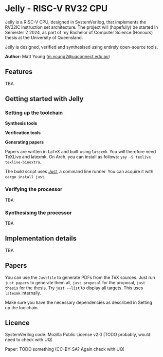 # Jelly - RISC-V RV32 CPU
Jelly is a RISC-V CPU, designed in SystemVerilog, that implements the RV32IC instruction set architecture.
The project will (hopefully) be started in Semester 2 2024, as part of my Bachelor of Computer Science (Honours)
thesis at the University of Queensland.

Jelly is designed, verified and synthesised using entirely open-source tools.

**Author:** Matt Young (m.young2@uqconnect.edu.au)

## Features
TBA

## Getting started with Jelly
### Setting up the toolchain
**Synthesis tools**

**Verification tools**

**Generating papers**

Papers are written in LaTeX and built using `latexmk`. You will therefore need TeXLive and latexmk. On Arch,
you can install as follows: `yay -S texlive texlive-binextra`.

The build script uses [Just](https://github.com/casey/just), a command line runner. You can acquire it with
`cargo install just`.

### Verifying the processor
TBA

### Synthesising the processor
TBA

## Implementation details
TBA

## Papers
You can use the `Justfile` to generate PDFs from the TeX sources. Just run
`just papers` to generate them all, `just proposal` for the proposal, `just thesis` for the thesis. Try
`just --list` to display all targets. This uses `latexmk` internally.

Make sure you have the necessary dependencies as described in Setting up the toolchain.

## Licence
SystemVerilog code: Mozilla Public License v2.0 (TODO probably, would need to check with UQ)

Paper: TODO something (CC-BY-SA? Again check with UQ)

